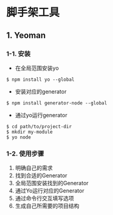 # 脚手架工具

## 1. Yeoman
   
### 1-1. 安装
- 在全局范围安装yo  
```
$ npm install yo --global
```

- 安装对应的generator

``` 
$ npm install generator-node --global
```
 
- 通过yo运行generator
```
$ cd path/to/project-dir
$ mkdir my-module
$ yo node
```   

### 1-2. 使用步骤 
1. 明确自己的需求
2. 找到合适的Generator
3. 全局范围安装找到的Generator
4. 通过Yo运行对应的Generator
5. 通过命令行交互填写选项
6. 生成自己所需要的项目结构
